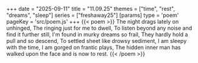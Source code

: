 +++
date = "2025-09-11"
title = "11.09.25"
themes = ["time", "rest", "dreams", "sleep"]
series = ["freshaway25"]
[params]
  type = 'poem'
  pageKey = 'src/poem.js'
+++
{{< poem >}}
The night drags lately on unhinged,
The ringing just for me to dwell,
To listen beyond any noise and find it further still,
I'm found in murky dreams so frail,
They hardly hold a pull and so descend,
To settled sheet like drowsy sediment,
I am sleepy with the time,
I am gorged on frantic plays,
The hidden inner man has walked upon the face and is now to rest.
{{< /poem >}}